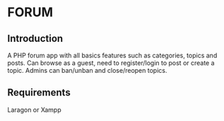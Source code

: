 # FORUM

## Introduction

A PHP forum app with all basics features such as categories, topics and posts. 
Can browse as a guest, need to register/login to post or create a topic.
Admins can ban/unban and close/reopen topics.

## Requirements

Laragon or Xampp
